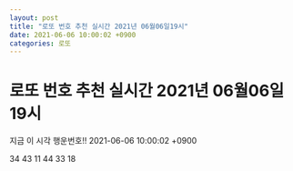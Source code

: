 ```yaml
---
layout: post
title: "로또 번호 추천 실시간 2021년 06월06일19시"
date: 2021-06-06 10:00:02 +0900
categories: 로또
---
```


# 로또 번호 추천 실시간 2021년 06월06일19시

지금 이 시각 행운번호!! 2021-06-06 10:00:02 +0900

 34  43  11  44  33  18 

